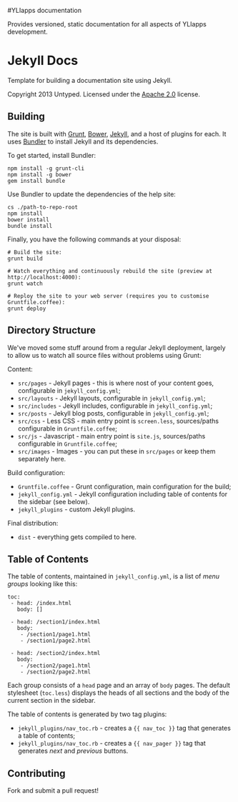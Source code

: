 #YLIapps documentation

Provides versioned, static documentation for all aspects of YLIapps development.


Jekyll Docs
===========

Template for building a documentation site using Jekyll.

Copyright 2013 Untyped. Licensed under the [Apache 2.0](http://www.apache.org/licenses/LICENSE-2.0.html) license.

Building
--------

The site is built with [Grunt][], [Bower][], [Jekyll][], and a host of plugins for each. It uses [Bundler][] to install Jekyll and its dependencies.

[Grunt]: http://gruntjs.com
[Bower]: http://bower.io
[Jekyll]: http://jekyllrb.com
[Bundler]: http://bundler.io

To get started, install Bundler:

    npm install -g grunt-cli
    npm install -g bower
    gem install bundle

Use Bundler to update the dependencies of the help site:

    cs ./path-to-repo-root
    npm install
    bower install
    bundle install

Finally, you have the following commands at your disposal:

    # Build the site:
    grunt build

    # Watch everything and continuously rebuild the site (preview at http://localhost:4000):
    grunt watch

    # Reploy the site to your web server (requires you to customise Gruntfile.coffee):
    grunt deploy

Directory Structure
-------------------

We've moved some stuff around from a regular Jekyll deployment, largely to allow us to watch all source files without problems using Grunt:

Content:

 - `src/pages`    - Jekyll pages - this is where nost of your content goes, configurable in `jekyll_config.yml`;
 - `src/layouts`  - Jekyll layouts, configurable in `jekyll_config.yml`;
 - `src/includes` - Jekyll includes, configurable in `jekyll_config.yml`;
 - `src/posts`    - Jekyll blog posts, configurable in `jekyll_config.yml`;
 - `src/css`      - Less CSS - main entry point is `screen.less`, sources/paths configurable in `Gruntfile.coffee`;
 - `src/js`       - Javascript - main entry point is `site.js`, sources/paths configurable in `Gruntfile.coffee`;
 - `src/images`   - Images - you can put these in `src/pages` or keep them separately here.

Build configuration:

 - `Gruntfile.coffee` - Grunt configuration, main configuration for the build;
 - `jekyll_config.yml` - Jekyll configuration including table of contents for the sidebar (see below).
 - `jekyll_plugins` - custom Jekyll plugins.

Final distribution:

 - `dist` - everything gets compiled to here.

Table of Contents
-----------------

The table of contents, maintained in `jekyll_config.yml`, is a list of *menu groups* looking like this:

    toc:
     - head: /index.html
       body: []

     - head: /section1/index.html
       body:
        - /section1/page1.html
        - /section1/page2.html

     - head: /section2/index.html
       body:
        - /section2/page1.html
        - /section2/page2.html

Each group consists of a `head` page and an array of `body` pages. The default stylesheet (`toc.less`)
displays the heads of all sections and the body of the current section in the sidebar.

The table of contents is generated by two tag plugins:

 - `jekyll_plugins/nav_toc.rb` - creates a `{{ nav_toc }}` tag that generates a table of contents;
 - `jekyll_plugins/nav_toc.rb` - creates a `{{ nav_pager }}` tag that generates *next* and *previous* buttons.

Contributing
------------

Fork and submit a pull request!
